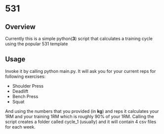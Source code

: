 531
===

Overview
---
Currently this is a simple python(**3**) script that calculates a training cycle using the popular 531 template


Usage
---
Invoke it by calling python main.py. It will ask you for your current reps for following exercises:
* Shoulder Press
* Deadlift
* Bench Press
* Squat

And using the numbers that you provided (in **kg**) and reps it calculates your 1RM and your training 1RM which is roughly 90% of your 1RM.
Calling the script creates a folder called cycle_1 (usually) and it will contain 4 csv files for each week.
